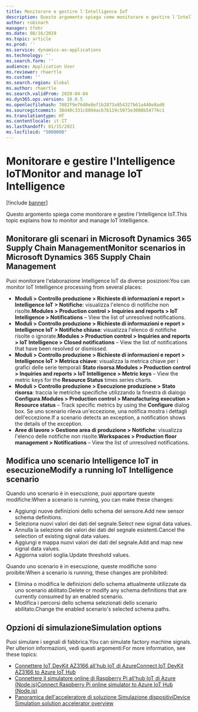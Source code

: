 ```yaml
---
title: Monitorare e gestire l'Intelligence IoT
description: Questo argomento spiega come monitorare e gestire l'Intelligence IoT.
author: robinarh
manager: tfehr
ms.date: 08/16/2019
ms.topic: article
ms.prod: ''
ms.service: dynamics-ax-applications
ms.technology: ''
ms.search.form: ''
audience: Application User
ms.reviewer: rhaertle
ms.custom: ''
ms.search.region: Global
ms.author: rhaertle
ms.search.validFrom: 2020-04-04
ms.dyn365.ops.version: 10.0.5
ms.openlocfilehash: 7082f9e7640e8ef1b2873a954327b61a440e8ad0
ms.sourcegitcommit: 38d40c331c8894acb7b119c5073e3088b54776c1
ms.translationtype: HT
ms.contentlocale: it-IT
ms.lasthandoff: 01/15/2021
ms.locfileid: "5000008"
---
```

# <a name="monitor-and-manage-iot-intelligence"></a><span data-ttu-id="23395-103">Monitorare e gestire l'Intelligence IoT</span><span class="sxs-lookup"><span data-stu-id="23395-103">Monitor and manage IoT Intelligence</span></span>

[!include [banner](../../includes/banner.md)]

<span data-ttu-id="23395-104">Questo argomento spiega come monitorare e gestire l'Intelligence IoT.</span><span class="sxs-lookup"><span data-stu-id="23395-104">This topic explains how to monitor and manage IoT Intelligence.</span></span>

## <a name="monitor-scenarios-in-microsoft-dynamics-365-supply-chain-management"></a><a id="monitor-scenarios"></a><span data-ttu-id="23395-105">Monitorare gli scenari in Microsoft Dynamics 365 Supply Chain Management</span><span class="sxs-lookup"><span data-stu-id="23395-105">Monitor scenarios in Microsoft Dynamics 365 Supply Chain Management</span></span>

<span data-ttu-id="23395-106">Puoi monitorare l'elaborazione Intelligence IoT da diverse posizioni:</span><span class="sxs-lookup"><span data-stu-id="23395-106">You can monitor IoT Intelligence processing from several places:</span></span>

+ <span data-ttu-id="23395-107">**Moduli \> Controllo produzione \> Richieste di informazioni e report \> Intelligence IoT \> Notifiche**: visualizza l'elenco di notifiche non risolte.</span><span class="sxs-lookup"><span data-stu-id="23395-107">**Modules \> Production control \> Inquiries and reports \> IoT Intelligence \> Notifications** – View the list of unresolved notifications.</span></span>
+ <span data-ttu-id="23395-108">**Moduli \> Controllo produzione \> Richieste di informazioni e report \> Intelligence IoT \> Notifiche chiuse**: visualizza l'elenco di notifiche risolte o ignorate.</span><span class="sxs-lookup"><span data-stu-id="23395-108">**Modules \> Production control \> Inquiries and reports \> IoT Intelligence \> Closed notifications** – View the list of notifications that have been resolved or dismissed.</span></span>
+ <span data-ttu-id="23395-109">**Moduli \> Controllo produzione \> Richieste di informazioni e report \> Intelligence IoT \> Metrica chiave**: visualizza la metrica chiave per i grafici delle serie temporali **Stato risorsa**.</span><span class="sxs-lookup"><span data-stu-id="23395-109">**Modules \> Production control \> Inquiries and reports \> IoT Intelligence \> Metric keys** – View the metric keys for the **Resource Status** times series charts.</span></span>
+ <span data-ttu-id="23395-110">**Moduli \> Controllo produzione \> Esecuzione produzione \> Stato risorsa**: traccia le metriche specifiche utilizzando la finestra di dialogo **Configura**.</span><span class="sxs-lookup"><span data-stu-id="23395-110">**Modules \> Production control \> Manufacturing execution \> Resource status** – Track specific metrics by using the **Configure** dialog box.</span></span> <span data-ttu-id="23395-111">Se uno scenario rileva un'eccezione, una notifica mostra i dettagli dell'eccezione.</span><span class="sxs-lookup"><span data-stu-id="23395-111">If a scenario detects an exception, a notification shows the details of the exception.</span></span>
+ <span data-ttu-id="23395-112">**Aree di lavoro \> Gestione area di produzione \> Notifiche**: visualizza l'elenco delle notifiche non risolte.</span><span class="sxs-lookup"><span data-stu-id="23395-112">**Workspaces \> Production floor management \> Notifications** – View the list of unresolved notifications.</span></span>

## <a name="modify-a-running-iot-intelligence-scenario"></a><span data-ttu-id="23395-113">Modifica uno scenario Intelligence IoT in esecuzione</span><span class="sxs-lookup"><span data-stu-id="23395-113">Modify a running IoT Intelligence scenario</span></span>

<span data-ttu-id="23395-114">Quando uno scenario è in esecuzione, puoi apportare queste modifiche:</span><span class="sxs-lookup"><span data-stu-id="23395-114">When a scenario is running, you can make these changes:</span></span>

+ <span data-ttu-id="23395-115">Aggiungi nuove definizioni dello schema del sensore.</span><span class="sxs-lookup"><span data-stu-id="23395-115">Add new sensor schema definitions.</span></span>
+ <span data-ttu-id="23395-116">Seleziona nuovi valori dei dati del segnale.</span><span class="sxs-lookup"><span data-stu-id="23395-116">Select new signal data values.</span></span>
+ <span data-ttu-id="23395-117">Annulla la selezione dei valori dei dati del segnale esistenti.</span><span class="sxs-lookup"><span data-stu-id="23395-117">Cancel the selection of existing signal data values.</span></span>
+ <span data-ttu-id="23395-118">Aggiungi e mappa nuovi valori dei dati del segnale.</span><span class="sxs-lookup"><span data-stu-id="23395-118">Add and map new signal data values.</span></span>
+ <span data-ttu-id="23395-119">Aggiorna valori soglia.</span><span class="sxs-lookup"><span data-stu-id="23395-119">Update threshold values.</span></span>

<span data-ttu-id="23395-120">Quando uno scenario è in esecuzione, queste modifiche sono proibite:</span><span class="sxs-lookup"><span data-stu-id="23395-120">When a scenario is running, these changes are prohibited:</span></span>

+ <span data-ttu-id="23395-121">Elimina o modifica le definizioni dello schema attualmente utilizzate da uno scenario abilitato.</span><span class="sxs-lookup"><span data-stu-id="23395-121">Delete or modify any schema definitions that are currently consumed by an enabled scenario.</span></span>
+ <span data-ttu-id="23395-122">Modifica i percorsi dello schema selezionati dello scenario abilitato.</span><span class="sxs-lookup"><span data-stu-id="23395-122">Change the enabled scenario's selected schema paths.</span></span>

## <a name="simulation-options"></a><span data-ttu-id="23395-123">Opzioni di simulazione</span><span class="sxs-lookup"><span data-stu-id="23395-123">Simulation options</span></span>

<span data-ttu-id="23395-124">Puoi simulare i segnali di fabbrica.</span><span class="sxs-lookup"><span data-stu-id="23395-124">You can simulate factory machine signals.</span></span> <span data-ttu-id="23395-125">Per ulteriori informazioni, vedi questi argomenti:</span><span class="sxs-lookup"><span data-stu-id="23395-125">For more information, see these topics:</span></span>

+ [<span data-ttu-id="23395-126">Connettere IoT DevKit AZ3166 all'hub IoT di Azure</span><span class="sxs-lookup"><span data-stu-id="23395-126">Connect IoT DevKit AZ3166 to Azure IoT Hub</span></span>](https://docs.microsoft.com/azure/iot-hub/iot-hub-arduino-iot-devkit-az3166-get-started)
+ [<span data-ttu-id="23395-127">Connettere il simulatore online di Raspberry Pi all'hub IoT di Azure (Node.js)</span><span class="sxs-lookup"><span data-stu-id="23395-127">Connect Raspberry Pi online simulator to Azure IoT Hub (Node.js)</span></span>](https://docs.microsoft.com/azure/iot-hub/iot-hub-raspberry-pi-web-simulator-get-started)
+ [<span data-ttu-id="23395-128">Panoramica dell'acceleratore di soluzione Simulazione dispositivi</span><span class="sxs-lookup"><span data-stu-id="23395-128">Device Simulation solution accelerator overview</span></span>](https://docs.microsoft.com/azure/iot-accelerators/iot-accelerators-device-simulation-overview)
